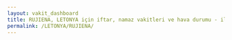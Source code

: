 ```yaml
---
layout: vakit_dashboard
title: RUJIENA, LETONYA için iftar, namaz vakitleri ve hava durumu - ilçe/eyalet seç
permalink: /LETONYA/RUJIENA/
---
```


<script type="text/javascript">
  var GLOBAL_COUNTRY = 'LETONYA';
  var GLOBAL_CITY = 'RUJIENA';
  var GLOBAL_STATE = '';
  var lat = 72;
  var lon = 21;
</script>
